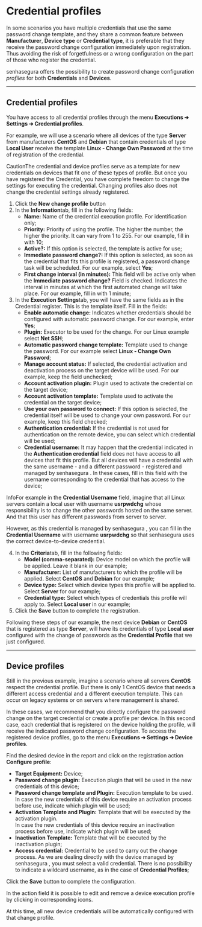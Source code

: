# Credential profiles

In some scenarios you have multiple credentials that use the same password change template, and they share a common feature between **Manufacturer**, **Device type** or **Credential type**, it is preferable that they receive the password change configuration immediately upon registration. Thus avoiding the risk of forgetfulness or a wrong configuration on the part of those who register the credential.

senhasegura offers the possibility to create password change configuration *profiles* for both **Credentials** and **Devices**.



---

## Credential profiles

You have access to all credential profiles through the menu **Executions ➔ Settings ➔ Credential profiles**.

For example, we will use a scenario where all devices of the type **Server** from manufacturers **CentOS** and **Debian** that contain credentials of type **Local User** receive the template **Linux \- Change Own Password** at the time of registration of the credential.

CautionThe credential and device profiles serve as a template for new credentials on devices that fit one of these types of profile. But once you have registered the Credential, you have complete freedom to change the settings for executing the credential. Changing profiles also does not change the credential settings already registered.

1. Click the **New change profile** button
2. In the **Information**tab, fill in the following fields:
	* **Name:** Name of the credential execution profile. For identification only;
	* **Priority:** Priority of using the profile. The higher the number, the higher the priority. It can vary from 1 to 255\. For our example, fill in with 10;
	* **Active?:** If this option is selected, the template is active for use;
	* **Immediate password change?:** If this option is selected, as soon as the credential that fits this profile is registered, a password change task will be scheduled. For our example, select **Yes**;
	* **First change interval (in minutes):** This field will be active only when the **Immediate password change?** Field is checked. Indicates the interval in minutes at which the first automated change will take place. For our example, fill in with 1 minute;
3. In the **Execution Settings**tab, you will have the same fields as in the Credential register. This is the template itself. Fill in the fields:
	* **Enable automatic change:** Indicates whether credentials should be configured with automatic password change. For our example, enter **Yes**;
	* **Plugin:** Executor to be used for the change. For our Linux example select **Net SSH**;
	* **Automatic password change template:** Template used to change the password. For our example select **Linux \- Change Own Password**;
	* **Manage account status:** If selected, the credential activation and deactivation process on the target device will be used. For our example, keep the field unchecked;
	* **Account activation plugin:** Plugin used to activate the credential on the target device;
	* **Account activation template:** Template used to activate the credential on the target device;
	* **Use your own password to connect:** If this option is selected, the credential itself will be used to change your own password. For our example, keep this field checked;
	* **Authentication credential:** If the credential is not used for authentication on the remote device, you can select which credential will be used;
	* **Credential username:** It may happen that the credential indicated in the **Authentication credential** field does not have access to all devices that fit this profile. But all devices will have a credential with the same username \- and a different password \- registered and managed by senhasegura . In these cases, fill in this field with the username corresponding to the credential that has access to the device;

InfoFor example in the **Credential Username** field, imagine that all Linux servers contain a local user with username **usrpwdchg** whose responsibility is to change the other passwords hosted on the same server. And that this user has different passwords from server to server.

However, as this credential is managed by senhasegura , you can fill in the **Credential Username** with username **usrpwdchg** so that senhasegura uses the correct device\-to\-device credential.

4. In the **Criteria**tab, fill in the following fields:
	* **Model (comma\-separated):** Device model on which the profile will be applied. Leave it blank in our example;
	* **Manufacturer:** List of manufacturers to which the profile will be applied. Select **CentOS** and **Debian** for our example;
	* **Device type:** Select which device types this profile will be applied to. Select **Server** for our example;
	* **Credential type:** Select which types of credentials this profile will apply to. Select **Local user** in our example;
5. Click the **Save** button to complete the registration.

Following these steps of our example, the next device **Debian** or **CentOS** that is registered as type **Server**, will have its credentials of type **Local user** configured with the change of passwords as the **Credential Profile** that we just configured.



---

## Device profiles

Still in the previous example, imagine a scenario where all servers **CentOS** respect the credential profile. But there is only 1 CentOS device that needs a different access credential and a different execution template. This can occur on legacy systems or on servers where management is shared.

In these cases, we recommend that you directly configure the password change on the target credential or create a profile per device. In this second case, each credential that is registered on the device holding the profile, will receive the indicated password change configuration. To access the registered device profiles, go to the menu **Executions ➔ Settings ➔ Device profiles**.

Find the desired device in the report and click on the registration action **Configure profile**:

* **Target Equipment:** Device;
* **Password change plugin:** Execution plugin that will be used in the new credentials of this device;
* **Password change template and Plugin:** Execution template to be used.  
In case the new credentials of this device require an activation process before use, indicate which plugin will be used;
* **Activation Template and Plugin:** Template that will be executed by the activation plugin.  
In case the new credentials of this device require an inactivation process before use, indicate which plugin will be used;
* **Inactivation Template:** Template that will be executed by the inactivation plugin;
* **Access credential:** Credential to be used to carry out the change process. As we are dealing directly with the device managed by senhasegura , you must select a valid credential. There is no possibility to indicate a wildcard username, as in the case of **Credential Profiles**;

Click the **Save** button to complete the configuration.

In the action field it is possible to edit and remove a device execution profile by clicking in corresponding icons.

At this time, all new device credentials will be automatically configured with that change profile.

